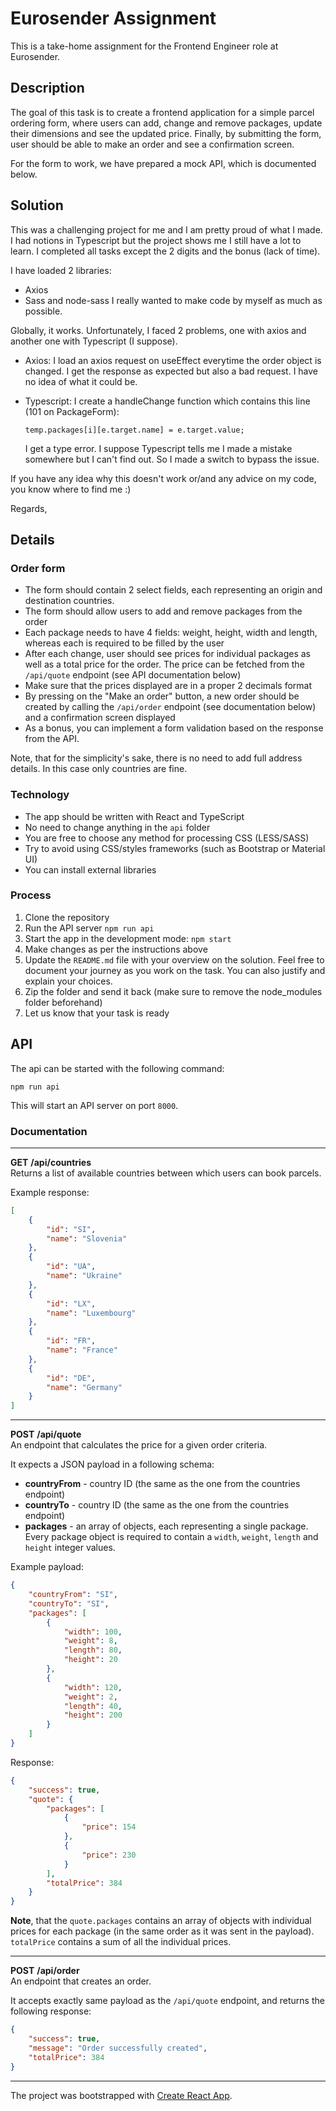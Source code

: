 # Eurosender Assignment

This is a take-home assignment for the Frontend Engineer role at Eurosender.


## Description

The goal of this task is to create a frontend application for a simple parcel ordering form, where users can add, change and remove packages, update their dimensions and see the updated price. Finally, by submitting the form, user should be able to make an order and see a confirmation screen.

For the form to work, we have prepared a mock API, which is documented below.

## Solution

This was a challenging project for me and I am pretty proud of what I made. I had notions in Typescript but the project shows me I still have a lot to learn. I completed all tasks except the 2 digits and the bonus (lack of time).

I have loaded 2 libraries:
- Axios
- Sass and node-sass
I really wanted to make code by myself as much as possible.

Globally, it works. Unfortunately, I faced 2 problems, one with axios and another one with Typescript (I suppose).

- Axios: 
    I load an axios request on useEffect everytime the order object is changed. I get the response as expected but also a bad request. I have no idea of what it could be.
- Typescript: 
    I create a handleChange function which contains this line (101 on PackageForm):
    
    ```temp.packages[i][e.target.name] = e.target.value;```
    
    I get a type error. I suppose Typescript tells me I made a mistake somewhere but I can't find out. So I made a switch to bypass the issue.

If you have any idea why this doesn't work or/and any advice on my code, you know where to find me :)

Regards,

## Details

### Order form

- The form should contain 2 select fields, each representing an origin and destination countries.
- The form should allow users to add and remove packages from the order
- Each package needs to have 4 fields: weight, height, width and length, whereas each is required to be filled by the user
- After each change, user should see prices for individual packages as well as a total price for the order. The price can be fetched from the `/api/quote` endpoint (see API documentation below)
- Make sure that the prices displayed are in a proper 2 decimals format
- By pressing on the "Make an order" button, a new order should be created by calling the `/api/order` endpoint (see documentation below) and a confirmation screen displayed
- As a bonus, you can implement a form validation based on the response from the API.

Note, that for the simplicity's sake, there is no need to add full address details. In this case only countries are fine.

### Technology

- The app should be written with React and TypeScript
- No need to change anything in the `api` folder
- You are free to choose any method for processing CSS (LESS/SASS)
- Try to avoid using CSS/styles frameworks (such as Bootstrap or Material UI)
- You can install external libraries

### Process
1. Clone the repository
2. Run the API server
```npm run api```
3. Start the app in the development mode: ```npm start```
4. Make changes as per the instructions above
6. Update the `README.md` file with your overview on the solution. Feel free to document your journey as you work on the task. You can also justify and explain your choices.
7. Zip the folder and send it back (make sure to remove the node_modules folder beforehand)
8. Let us know that your task is ready

## API

The api can be started with the following command:
```
npm run api
```

This will start an API server on port `8000`.

### Documentation

---
**GET** __/api/countries__  
Returns a list of available countries between which users can book parcels.

Example response:
```json
[
    {
        "id": "SI",
        "name": "Slovenia"
    },
    {
        "id": "UA",
        "name": "Ukraine"
    },
    {
        "id": "LX",
        "name": "Luxembourg"
    },
    {
        "id": "FR",
        "name": "France"
    },
    {
        "id": "DE",
        "name": "Germany"
    }
]
```

---
**POST** __/api/quote__  
An endpoint that calculates the price for a given order criteria.

It expects a JSON payload in a following schema:

- **countryFrom** - country ID (the same as the one from the countries endpoint)
- **countryTo** - country ID (the same as the one from the countries endpoint)
- **packages** - an array of objects, each representing a single package. Every package object is required to contain a `width`, `weight`, `length` and `height` integer values.

Example payload:

```json
{
    "countryFrom": "SI",
    "countryTo": "SI",
    "packages": [
        {
            "width": 100,
            "weight": 8,
            "length": 80,
            "height": 20
        },
        {
            "width": 120,
            "weight": 2,
            "length": 40,
            "height": 200
        }
    ]
}
```

Response:
```json
{
    "success": true,
    "quote": {
        "packages": [
            {
                "price": 154
            },
            {
                "price": 230
            }
        ],
        "totalPrice": 384
    }
}
```

**Note**, that the `quote.packages` contains an array of objects with individual prices for each package (in the same order as it was sent in the payload). `totalPrice` contains a sum of all the individual prices.

---
**POST** __/api/order__  
An endpoint that creates an order.

It accepts exactly same payload as the `/api/quote` endpoint, and returns the following response:

```json
{
    "success": true,
    "message": "Order successfully created",
    "totalPrice": 384
}
```

---

The project was bootstrapped with [Create React App](https://facebook.github.io/create-react-app/docs/getting-started).
